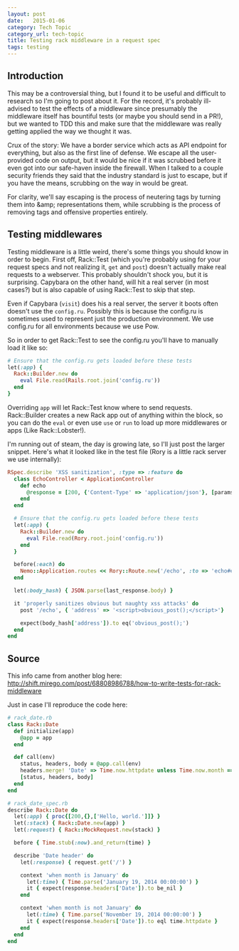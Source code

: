 ```yaml
---
layout: post
date:   2015-01-06
category: Tech Topic
category_url: tech-topic
title: Testing rack middleware in a request spec
tags: testing
---
```


## Introduction

This may be a controversial thing, but I found it to be useful and difficult to research so I'm going to post about it. For the record, it's probably ill-advised to test the effects of a middleware since presumably the middleware itself has bountiful tests (or maybe you should send in a PR!), but we wanted to TDD this and make sure that the middleware was really getting applied the way we thought it was.

Crux of the story: We have a border service which acts as API endpoint for everything, but also as the first line of defense. We escape all the user-provided code on output, but it would be nice if it was scrubbed before it even got into our safe-haven inside the firewall. When I talked to a couple security friends they said that the industry standard is just to escape, but if you have the means, scrubbing on the way in would be great.

For clarity, we'll say escaping is the process of neutering tags by turning them into &amp;amp; representations them, while scrubbing is the process of removing tags and offensive properties entirely.

## Testing middlewares

Testing middleware is a little weird, there's some things you should know in order to begin. First off, Rack::Test (which you're probably using for your request specs and not realizing it, `get` and `post`) doesn't actually make real requests to a webserver. This probably shouldn't shock you, but it is surprising. Capybara on the other hand, will hit a real server (in most cases?) but is also capable of using Rack::Test to skip that step.

Even if Capybara (`visit`) does his a real server, the server it boots often doesn't use the `config.ru`. Possibly this is because the config.ru is sometimes used to represent just the production environment. We use config.ru for all environments because we use Pow.

So in order to get Rack::Test to see the config.ru you'll have to manually load it like so:

```ruby
# Ensure that the config.ru gets loaded before these tests
let(:app) {
  Rack::Builder.new do
    eval File.read(Rails.root.join('config.ru'))
  end
}
```

Overriding `app` will let Rack::Test know where to send requests. Rack::Builder creates a new Rack app out of anything within the block, so you can do the `eval` or even use `use` or `run` to load up more middlewares or apps (Like Rack::Lobster!).

I'm running out of steam, the day is growing late, so I'll just post the larger snippet. Here's what it looked like in the test file (Rory is a little rack server we use internally):

```ruby
RSpec.describe 'XSS sanitization', :type => :feature do
  class EchoController < ApplicationController
    def echo
      @response = [200, {'Content-Type' => 'application/json'}, [params.to_json]]
    end
  end

  # Ensure that the config.ru gets loaded before these tests
  let(:app) {
    Rack::Builder.new do
      eval File.read(Rory.root.join('config.ru'))
    end
  }

  before(:each) do
    Nemo::Application.routes << Rory::Route.new('/echo', :to => 'echo#echo')
  end

  let(:body_hash) { JSON.parse(last_response.body) }

  it 'properly sanitizes obvious but naughty xss attacks' do
    post '/echo', { 'address' => '<script>obvious_post();</script>'}

    expect(body_hash['address']).to eq('obvious_post();')
  end
end
```

## Source

This info came from another blog here: http://shift.mirego.com/post/68808986788/how-to-write-tests-for-rack-middleware

Just in case I'll reproduce the code here:

```ruby
# rack_date.rb
class Rack::Date
  def initialize(app)
    @app = app
  end

  def call(env)
    status, headers, body = @app.call(env)
    headers.merge! 'Date' => Time.now.httpdate unless Time.now.month == 1
    [status, headers, body]
  end
end

# rack_date_spec.rb
describe Rack::Date do
  let(:app) { proc{[200,{},['Hello, world.']]} }
  let(:stack) { Rack::Date.new(app) }
  let(:request) { Rack::MockRequest.new(stack) }

  before { Time.stub(:now).and_return(time) }

  describe 'Date header' do
    let(:response) { request.get('/') }

    context 'when month is January' do
      let(:time) { Time.parse('January 19, 2014 00:00:00') }
      it { expect(response.headers['Date']).to be_nil }
    end

    context 'when month is not January' do
      let(:time) { Time.parse('November 19, 2014 00:00:00') }
      it { expect(response.headers['Date']).to eql time.httpdate }
    end
  end
end
```
